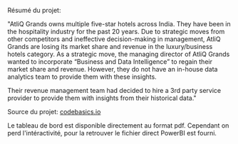 Résumé du projet:

"AtliQ Grands owns multiple five-star hotels across India. They have been in the hospitality industry for the past 20 years. Due to strategic moves from other competitors and ineffective decision-making in management, AtliQ Grands are losing its market share and revenue in the luxury/business hotels category. As a strategic move, the managing director of AtliQ Grands wanted to incorporate “Business and Data Intelligence” to regain their market share and revenue. However, they do not have an in-house data analytics team to provide them with these insights.

Their revenue management team had decided to hire a 3rd party service provider to provide them with insights from their historical data."

Source du projet: [codebasics.io](codesbasics.io)

Le tableau de bord est disponible directement au format pdf. Cependant on perd l'intéractivité, pour la retrouver le fichier direct PowerBI est fourni.
